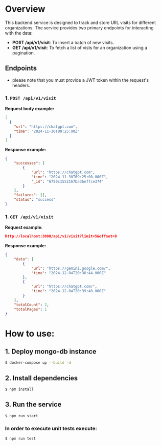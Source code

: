 # Overview
This backend service is designed to track and store URL visits for different organizations.
The service provides two primary endpoints for interacting with the data:

- **POST /api/v1/visit**: To insert a batch of new visits.
- **GET /api/v1/visit**: To fetch a list of vists for an organization using a pagination.

## Endpoints
* please note that you must provide a JWT token within the request's headers.

### 1. `POST /api/v1/visit`
**Request body example:**
```json
[
  {
    "url": "https://chatgpt.com",
    "time": "2024-11-30T09:25:00Z"
  }
]
```
**Response example:**
```json
{
    "successes": [
        {
            "url": "https://chatgpt.com",
            "time": "2024-11-30T09:25:00.000Z",
            "_id": "6750c1552167ba3beffce374"
        }
    ],
    "failures": [],
    "status": "success"
}
```

### 1. `GET /api/v1/visit`
**Request example:**
```json
http://localhost:3000/api/v1/visit?limit=5&offset=0
```
**Response example:**
```json
{
    "data": [
        {
            "url": "https://gemini.google.com/",
            "time": "2024-12-04T20:38:44.000Z"
        },
        {
            "url": "https://chatgpt.com/",
            "time": "2024-12-04T20:39:40.000Z"
        }
    ],
    "totalCount": 2,
    "totalPages": 1
}
```


# How to use:
## 1. Deploy mongo-db instance
```bash
$ docker-compose up --build -d
```
## 2. Install dependencies
```bash
$ npm install
```
## 3. Run the service
```bash
$ npm run start
```

### In order to execute unit tests execute:
```bash
$ npm run test
```